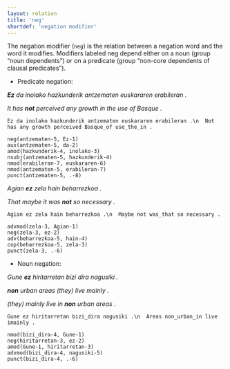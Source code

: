 ```yaml
---
layout: relation
title: 'neg'
shortdef: 'negation modifier'
---
```


The negation modifier (`neg`) is the relation between a negation word and the word it modifies. Modifiers labeled neg depend either on a noun (group “noun dependents”) or on a predicate (group “non-core dependents of clausal predicates”).

* Predicate negation:

***Ez** da inolako hazkunderik antzematen euskararen erabileran .*

*It has **not** perceived any growth in the use of Basque .*

~~~ sdparse
Ez da inolako hazkunderik antzematen euskararen erabileran .\n  Not has any growth perceived Basque_of use_the_in .

neg(antzematen-5, Ez-1)
aux(antzematen-5, da-2)
amod(hazkunderik-4, inolako-3)
nsubj(antzematen-5, hazkunderik-4)
nmod(erabileran-7, euskararen-6)
nmod(antzematen-5, erabileran-7)
punct(antzematen-5, .-8)
~~~

*Agian **ez** zela hain beharrezkoa .*

*That maybe it was **not** so necessary .*

~~~ sdparse
Agian ez zela hain beharrezkoa .\n  Maybe not was_that so necessary .

advmod(zela-3, Agian-1)
neg(zela-3, ez-2)
adv(beharrezkoa-5, hain-4)
cop(beharrezkoa-5, zela-3)
punct(zela-3, .-6)
~~~


* Noun negation:

*Gune **ez** hiritarretan bizi dira nagusiki .*

***non** urban areas (they) live mainly .*

*(they) mainly live in **non** urban areas .*

~~~ sdparse
Gune ez hiritarretan bizi_dira nagusiki .\n  Areas non_urban_in live imainly .

nmod(bizi_dira-4, Gune-1)
neg(hiritarretan-3, ez-2)
amod(Gune-1, hiritarretan-3)
advmod(bizi_dira-4, nagusiki-5)
punct(bizi_dira-4, .-6)
~~~

